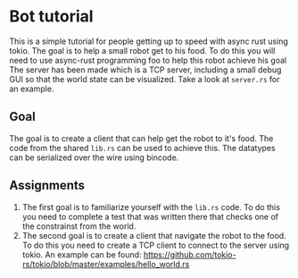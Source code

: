 # Bot tutorial

This is a simple tutorial for people getting up to speed with async rust using tokio.
The goal is to help a small robot get to his food. To do this you will need to use async-rust programming foo to help this robot achieve his goal
The server has been made which is a TCP server, including a small debug GUI so that the world state can be visualized. Take a look at `server.rs` for an example.

## Goal

The goal is to create a client that can help get the robot to it's food. The code from the shared `lib.rs` can be used to achieve this. The datatypes can be serialized
over the wire using bincode. 

## Assignments 

1. The first goal is to familiarize yourself with the `lib.rs` code. To do this you need to complete a test that was written there that checks one of the constrainst from the world.
2. The second goal is to create a client that navigate the robot to the food. To do this you need to create a TCP client to connect to the server using tokio. An example can be found: https://github.com/tokio-rs/tokio/blob/master/examples/hello_world.rs

